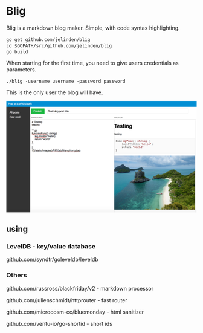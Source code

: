 # Blig

Blig is a markdown blog maker. Simple, with code syntax highlighting.

```
go get github.com/jelinden/blig
cd $GOPATH/src/github.com/jelinden/blig
go build
``` 

When starting for the first time, you need to give users credentials as parameters.

```
./blig -username username -password password
```

This is the only user the blog will have.

![](https://github.com/jelinden/blig/raw/master/blig.png)



## using

### LevelDB - key/value database

github.com/syndtr/goleveldb/leveldb

### Others

github.com/russross/blackfriday/v2 - markdown processor

github.com/julienschmidt/httprouter - fast router

github.com/microcosm-cc/bluemonday - html sanitizer

github.com/ventu-io/go-shortid - short ids




